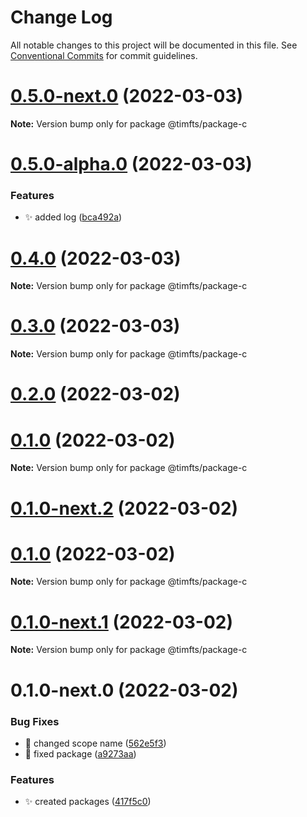 # Change Log

All notable changes to this project will be documented in this file.
See [Conventional Commits](https://conventionalcommits.org) for commit guidelines.

# [0.5.0-next.0](https://github.com/Timfts/monorepo-workflow/compare/v0.5.0-alpha.0...v0.5.0-next.0) (2022-03-03)

**Note:** Version bump only for package @timfts/package-c





# [0.5.0-alpha.0](https://github.com/Timfts/monorepo-workflow/compare/v0.4.0...v0.5.0-alpha.0) (2022-03-03)


### Features

* ✨ added log ([bca492a](https://github.com/Timfts/monorepo-workflow/commit/bca492a04d892f4b4b1429f3d0ebd997bbed1d60))





# [0.4.0](https://github.com/Timfts/monorepo-workflow/compare/v0.3.0...v0.4.0) (2022-03-03)

**Note:** Version bump only for package @timfts/package-c





# [0.3.0](https://github.com/Timfts/monorepo-workflow/compare/v0.2.0...v0.3.0) (2022-03-03)

**Note:** Version bump only for package @timfts/package-c





# [0.2.0](https://github.com/Timfts/monorepo-workflow/compare/v0.1.0-next.2...v0.2.0) (2022-03-02)



# [0.1.0](https://github.com/Timfts/monorepo-workflow/compare/v0.1.0-next.1...v0.1.0) (2022-03-02)

**Note:** Version bump only for package @timfts/package-c





# [0.1.0-next.2](https://github.com/Timfts/monorepo-workflow/compare/v0.1.0-next.1...v0.1.0-next.2) (2022-03-02)
# [0.1.0](https://github.com/Timfts/monorepo-workflow/compare/v0.1.0-next.1...v0.1.0) (2022-03-02)

**Note:** Version bump only for package @timfts/package-c





# [0.1.0-next.1](https://github.com/Timfts/monorepo-workflow/compare/v0.1.0-next.0...v0.1.0-next.1) (2022-03-02)

**Note:** Version bump only for package @timfts/package-c





# 0.1.0-next.0 (2022-03-02)


### Bug Fixes

* 🐛 changed scope name ([562e5f3](https://github.com/Timfts/monorepo-workflow/commit/562e5f34f3e10d52e358e1d9bbd217e5573c0cfa))
* 🐛 fixed package ([a9273aa](https://github.com/Timfts/monorepo-workflow/commit/a9273aad264e78153f6236957066c4bd483ae3b1))


### Features

* ✨ created packages ([417f5c0](https://github.com/Timfts/monorepo-workflow/commit/417f5c05553378210998f584fe0a2cb504bf8802))
